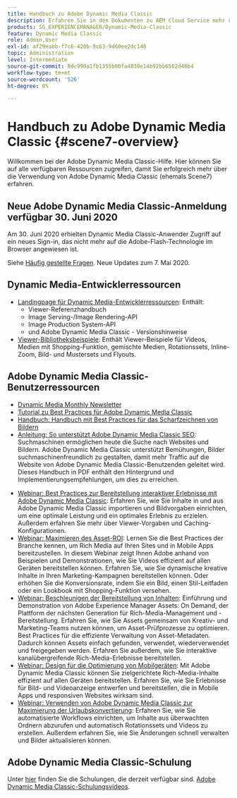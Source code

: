 ```yaml
---
title: Handbuch zu Adobe Dynamic Media Classic
description: Erfahren Sie in den Dokumenten zu AEM Cloud Service mehr über die Verwendung von Adobe Dynamic Media Classic zur Verwaltung von Videos, Flyouts und mehr.
products: SG_EXPERIENCEMANAGER/Dynamic-Media-Classic
feature: Dynamic Media Classic
role: Admin,User
exl-id: af29eabb-f7c6-420b-9c63-9d60ee2dc148
topic: Administration
level: Intermediate
source-git-commit: 8dc990a1fb1355b00fa4839e14b92bb6562d40b4
workflow-type: tm+mt
source-wordcount: '526'
ht-degree: 0%

---
```


# Handbuch zu Adobe Dynamic Media Classic {#scene7-overview}

Willkommen bei der Adobe Dynamic Media Classic-Hilfe. Hier können Sie auf alle verfügbaren Ressourcen zugreifen, damit Sie erfolgreich mehr über die Verwendung von Adobe Dynamic Media Classic (ehemals Scene7) erfahren.

## Neue Adobe Dynamic Media Classic-Anmeldung verfügbar 30. Juni 2020

Am 30. Juni 2020 erhielten Dynamic Media Classic-Anwender Zugriff auf ein neues Sign-in, das nicht mehr auf die Adobe-Flash-Technologie im Browser angewiesen ist.

Siehe [Häufig gestellte Fragen](new-ui-2020.md). Neue Updates zum 7. Mai 2020.

## Dynamic Media-Entwicklerressourcen

* [Landingpage für Dynamic Media-Entwicklerressourcen](https://experienceleague.adobe.com/de/docs/dynamic-media-developer-resources): Enthält:
   * Viewer-Referenzhandbuch
   * Image Serving-/Image Rendering-API
   * Image Production System-API
   * und Adobe Dynamic Media Classic - Versionshinweise
* [Viewer-Bibliotheksbeispiele](https://landing.adobe.com/en/na/dynamic-media/ctir-2755/live-demos.html): Enthält Viewer-Beispiele für Videos, Medien mit Shopping-Funktion, gemischte Medien, Rotationssets, Inline-Zoom, Bild- und Mustersets und Flyouts.

## Adobe Dynamic Media Classic-Benutzerressourcen

* [Dynamic Media Monthly Newsletter](dynamic-media-newsletter.md)
* [Tutorial zu Best Practices für Adobe Dynamic Media Classic](https://experienceleague.adobe.com/de/docs/experience-manager-learn/dynamic-media-classic-tutorial/overview)
* [Handbuch: Handbuch mit Best Practices für das Scharfzeichnen von Bildern](/help/using/assets/s7_sharpening_images.pdf)
* [Anleitung: So unterstützt Adobe Dynamic Media Classic SEO](/help/using/assets/s7_seo.pdf): Suchmaschinen ermöglichen heute die Suche nach Websites und Bildern. Adobe Dynamic Media Classic unterstützt Bemühungen, Bilder suchmaschinenfreundlich zu gestalten, damit mehr Traffic auf die Website von Adobe Dynamic Media Classic-Benutzenden geleitet wird. Dieses Handbuch in PDF enthält den Hintergrund und Implementierungsempfehlungen, um dies zu erreichen.
<!-- * [Webinar: Best Practices for Responsive Design](http://offers.adobe.com/en/na/marketing/landings/_40458_responsive_design_live_on_demand_webinar.html): Learn practical tips on how to improve your mobile strategy. See real-world examples of responsive design in action. Create one primary asset that works across multiple devices and increase mobile performance by dynamically changing the resolution of images or the orientation of images for portrait or landscape displays. Learn how to also dynamically crop, scale, or resize images. -->
* [Webinar: Best Practices zur Bereitstellung interaktiver Erlebnisse mit Adobe Dynamic Media Classic](https://seminars.adobeconnect.com/p7wb8ej3u6d/): Erfahren Sie, wie Sie Inhalte in und aus Adobe Dynamic Media Classic importieren und Bildvorgaben einrichten, um eine optimale Leistung und ein optimales Erlebnis zu erzielen. Außerdem erfahren Sie mehr über Viewer-Vorgaben und Caching-Konfigurationen.
* [Webinar: Maximieren des Asset-ROI](https://adobecustomersuccess.adobeconnect.com/p5ar3hfrrec/?launcher=false&amp;fcsContent=true&amp;pbMode=normal&amp;proto=true): Lernen Sie die Best Practices der Branche kennen, um Rich Media auf Ihren Sites und in Mobile Apps bereitzustellen. In diesem Webinar zeigt Ihnen Adobe anhand von Beispielen und Demonstrationen, wie Sie Videos effizient auf allen Geräten bereitstellen können. Erfahren Sie, wie Sie dynamische kreative Inhalte in Ihren Marketing-Kampagnen bereitstellen können. Oder erhöhen Sie die Konversionsrate, indem Sie ein Bild, einen Stil-Leitfaden oder ein Lookbook mit Shopping-Funktion versehen.
* [Webinar: Beschleunigen der Bereitstellung von Inhalten](https://adobecustomersuccess.adobeconnect.com/p88ducm9pqv/): Einführung und Demonstration von Adobe Experience Manager Assets: On Demand, der Plattform der nächsten Generation für Rich-Media-Management und -Bereitstellung. Erfahren Sie, wie Sie Assets gemeinsam von Kreativ- und Marketing-Teams nutzen können, um Asset-Prüfprozesse zu optimieren. Best Practices für die effiziente Verwaltung von Asset-Metadaten. Dadurch können Assets einfach gefunden, verwendet, wiederverwendet und freigegeben werden. Erfahren Sie außerdem, wie Sie interaktive kanalübergreifende Rich-Media-Erlebnisse bereitstellen.
* [Webinar: Design für die Optimierung von Mobilgeräten](https://adobecustomersuccess.adobeconnect.com/p6oqd3wydif/?launcher=false&amp;fcsContent=true&amp;pbMode=normal&amp;proto=true): Mit Adobe Dynamic Media Classic können Sie zielgerichtete Rich-Media-Inhalte effizient auf allen Geräten bereitstellen. Erfahren Sie, wie Sie Erlebnisse für Bild- und Videoanzeige entwerfen und bereitstellen, die in Mobile Apps und responsiven Websites wirksam sind.
* [Webinar: Verwenden von Adobe Dynamic Media Classic zur Maximierung der Urlaubskonvertierung](https://adobecustomersuccess.adobeconnect.com/p32n1yr85c9/?proto=true): Erfahren Sie, wie Sie automatisierte Workflows einrichten, um Inhalte aus überwachten Ordnern abzurufen und automatisch Rotationssets und Videos zu erstellen. Außerdem erfahren Sie, wie Sie Änderungen schnell verwalten und Bilder aktualisieren können.

## Adobe Dynamic Media Classic-Schulung

Unter [hier](https://learning.adobe.com/catalog.html#product=adobe-scene7) finden Sie die Schulungen, die derzeit verfügbar sind.
[Adobe Dynamic Media Classic-Schulungsvideos](/help/using/training-videos.md).
